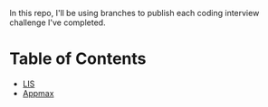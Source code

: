 In this repo, I'll be using branches to publish each coding interview challenge I've completed.

# Table of Contents
- [LIS]()
- [Appmax]()
